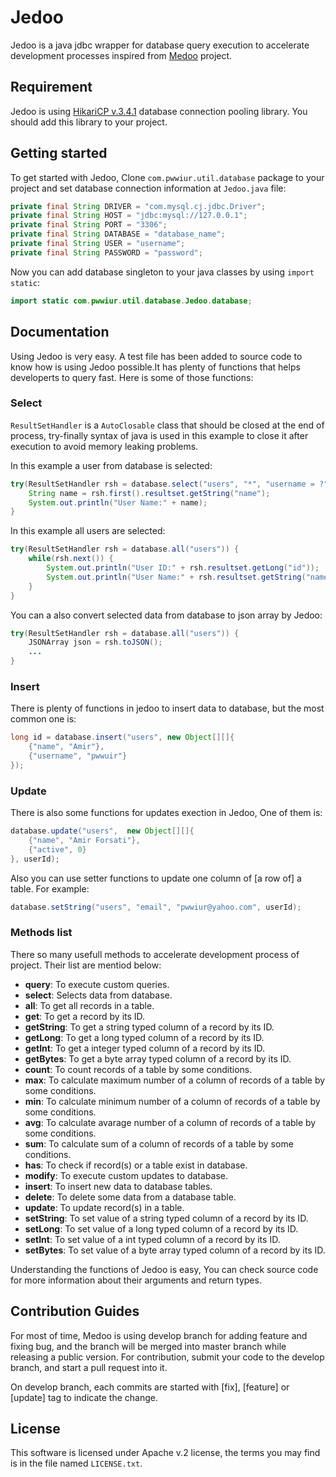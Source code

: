 # Jedoo
Jedoo is a java jdbc wrapper for database query execution to accelerate development processes inspired from [Medoo](https://github.com/catfan/Medoo) project.

## Requirement
Jedoo is using [HikariCP v.3.4.1](https://github.com/brettwooldridge/HikariCP) database connection pooling library. You should add this library to your project.

## Getting started
To get started with Jedoo, Clone `com.pwwiur.util.database` package to your project and set database connection information at `Jedoo.java` file:
```java
private final String DRIVER = "com.mysql.cj.jdbc.Driver";
private final String HOST = "jdbc:mysql://127.0.0.1";
private final String PORT = "3306";
private final String DATABASE = "database_name";
private final String USER = "username";
private final String PASSWORD = "password";
```

Now you can add database singleton to your java classes by using `import static`:
```java
import static com.pwwiur.util.database.Jedoo.database;
```

## Documentation
Using Jedoo is very easy. A test file has been added to source code to know how is using Jedoo possible.It has plenty of functions that helps developerts to query fast. Here is some of those functions:

### Select
`ResultSetHandler` is a `AutoClosable` class that should be closed at the end of process, try-finally syntax of java is used in this example to close it after execution to avoid memory leaking problems.

In this example a user from database is selected:
```java 
try(ResultSetHandler rsh = database.select("users", "*", "username = ?", "pwwiur")) {
    String name = rsh.first().resultset.getString("name");
    System.out.println("User Name:" + name);
}
```

In this example all users are selected:
```java 
try(ResultSetHandler rsh = database.all("users")) {
    while(rsh.next()) {
        System.out.println("User ID:" + rsh.resultset.getLong("id"));
        System.out.println("User Name:" + rsh.resultset.getString("name"));
    }
}
```

You can a also convert selected data from database to json array by Jedoo:
```java 
try(ResultSetHandler rsh = database.all("users")) {
    JSONArray json = rsh.toJSON();
    ...
}
```

### Insert

There is plenty of functions in jedoo to insert data to database, but the most common one is:
```java
long id = database.insert("users", new Object[][]{
    {"name", "Amir"},
    {"username", "pwwuir"}
});
```
### Update

There is also some functions for updates exection in Jedoo, One of them is:
```java
database.update("users",  new Object[][]{
    {"name", "Amir Forsati"},
    {"active", 0}
}, userId);
```

Also you can use setter functions to update one column of \[a row of\] a table. For example:
```java
database.setString("users", "email", "pwwiur@yahoo.com", userId);
```
### Methods list

There so many usefull methods to accelerate development process of project. Their list are mentiod below:

 - **query**: To execute custom queries.
 - **select**: Selects data from database.
 - **all**: To get all records in a table.
 - **get**: To get a record by its ID.
 - **getString**: To get a string typed column of a record by its ID.
 - **getLong**: To get a long typed column of a record by its ID.
 - **getInt**: To get a integer typed column of a record by its ID.
 - **getBytes**: To get a byte array typed column of a record by its ID.
 - **count**: To count records of a table by some conditions.
 - **max**: To calculate maximum number of a column of records of a table by some conditions.
 - **min**: To calculate minimum number of a column of records of a table by some conditions.
 - **avg**: To calculate avarage number of a column of records of a table by some conditions.
 - **sum**: To calculate sum of a column of records of a table by some conditions.
 - **has**: To check if record(s) or a table exist in database.
 - **modify**: To execute custom updates to database.
 - **insert**: To insert new data to database tables.
 - **delete**: To delete some data from a database table.
 - **update**: To update record(s) in a table.
 - **setString**: To set value of a string typed column of a record by its ID.
 - **setLong**: To set value of a long typed column of a record by its ID.
 - **setInt**: To set value of a int typed column of a record by its ID.
 - **setBytes**: To set value of a byte array typed column of a record by its ID.

Understanding the functions of Jedoo is easy, You can check source code for more information about their arguments and return types.

## Contribution Guides
For most of time, Medoo is using develop branch for adding feature and fixing bug, and the branch will be merged into master branch while releasing a public version. For contribution, submit your code to the develop branch, and start a pull request into it.

On develop branch, each commits are started with [fix], [feature] or [update] tag to indicate the change.

## License
This software is licensed under Apache v.2 license, the terms you may find is in the file named `LICENSE.txt`.
